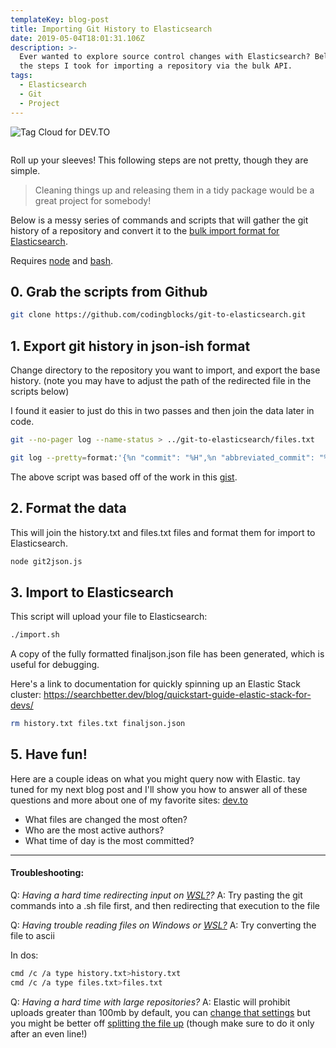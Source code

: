```yaml
---
templateKey: blog-post
title: Importing Git History to Elasticsearch
date: 2019-05-04T18:01:31.106Z
description: >-
  Ever wanted to explore source control changes with Elasticsearch? Below are
  the steps I took for importing a repository via the bulk API.
tags:
  - Elasticsearch
  - Git
  - Project
---
```

![Tag Cloud for DEV.TO](/img/tagcloud.png "Tag Cloud for DEV.TO")

![]()

Roll up your sleeves! This following steps are not pretty, though they are simple. 

> Cleaning things up and releasing them in a tidy package would be a great project for somebody!

Below is a messy series of commands and scripts that will gather the git history of a repository and convert it to the [bulk import format for Elasticsearch](https://www.elastic.co/guide/en/elasticsearch/reference/current/docs-bulk.html).

Requires [node](https://nodejs.org/en/) and [bash](https://www.gnu.org/software/bash/).

## 0. Grab the scripts from Github

```bash
git clone https://github.com/codingblocks/git-to-elasticsearch.git
```

## 1. Export git history in json-ish format

Change directory to the repository you want to import, and export the base history. (note you may have to adjust the path of the redirected file in the scripts below)

I found it easier to just do this in two passes and then join the data later in code.

```bash
git --no-pager log --name-status > ../git-to-elasticsearch/files.txt
```

```bash
git log --pretty=format:'{%n "commit": "%H",%n "abbreviated_commit": "%h",%n "tree": "%T",%n "abbreviated_tree": "%t",%n "parent": "%P",%n "abbreviated_parent": "%p",%n "refs": "%D",%n "encoding": "%e",%n "subject": "%s",%n "sanitized_subject_line": "%f",%n "body": "%b",%n "commit_notes": "%N",%n "verification_flag": "%G?",%n "signer": "%GS",%n "signer_key": "%GK",%n "author": {%n "name": "%aN",%n "email": "%aE",%n "date": "%aD"%n },%n "commiter": {%n "name": "%cN",%n "email": "%cE",%n "date": "%cD"%n }%n},' | sed "$ s/,$//" | sed ':a;N;$!ba;s/\r\n\([^{]\)/\\n\1/g'| awk 'BEGIN { print("[") } { print($0) } END { print("]") }' > ../git-to-elasticsearch/history.txt
```

The above script was based off of the work in this [gist](https://gist.github.com/sergey-shpak/40fe8d2534c5e5941b9db9e28132ca0b).

## 2. Format the data

This will join the history.txt and files.txt files and format them for import to Elasticsearch.

```bash
node git2json.js
```

## 3. Import to Elasticsearch

This script will upload your file to Elasticsearch:

```bash
./import.sh
```

A copy of the fully formatted finaljson.json file has been generated, which is useful for debugging.

Here's a link to documentation for quickly spinning up an Elastic Stack cluster:
https://searchbetter.dev/blog/quickstart-guide-elastic-stack-for-devs/

```bash
rm history.txt files.txt finaljson.json
```

## 5. Have fun!

Here are a couple ideas on what you might query now with Elastic. tay tuned for my next blog post and I'll show you how to answer all of these questions and more about one of my favorite sites: [dev.to](https://dev.to/)

* What files are changed the most often?
* Who are the most active authors?
* What time of day is the most committed?

- - -

#### Troubleshooting:

Q: _Having a hard time redirecting input on [WSL?](https://docs.microsoft.com/en-us/windows/wsl/install-win10)?_
A: Try pasting the git commands into a .sh file first, and then redirecting that execution to the file

Q: _Having trouble reading files on Windows or [WSL?](https://docs.microsoft.com/en-us/windows/wsl/install-win10)_
A: Try converting the file to ascii

In dos:

```bash
cmd /c /a type history.txt>history.txt
cmd /c /a type files.txt>files.txt
```

Q: _Having a hard time with large repositories?_
A: Elastic will prohibit uploads greater than 100mb by default, you can [change that settings](https://www.elastic.co/guide/en/elasticsearch/reference/current/modules-http.html) but you might be better off [splitting the file up](https://stackoverflow.com/questions/7764755/how-to-split-a-file-into-equal-parts-without-breaking-individual-lines?rq=1) (though make sure to do it only after an even line!)
